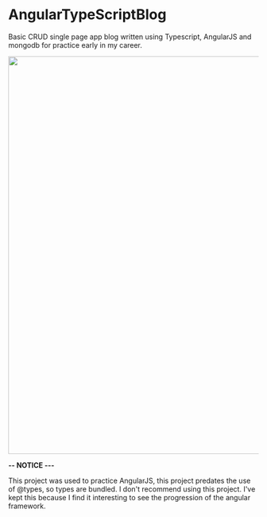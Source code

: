 # AngularTypeScriptBlog
Basic CRUD single page app blog written using Typescript, AngularJS and mongodb for practice early in my career. 



<img src="ATSBplan.png" style="width: 800px" />



**-- NOTICE ---**

This project was used to practice AngularJS, this project predates the use of @types, so types are bundled. 
I don't recommend using this project. I've kept this because I find it interesting to see the progression of the angular framework.
